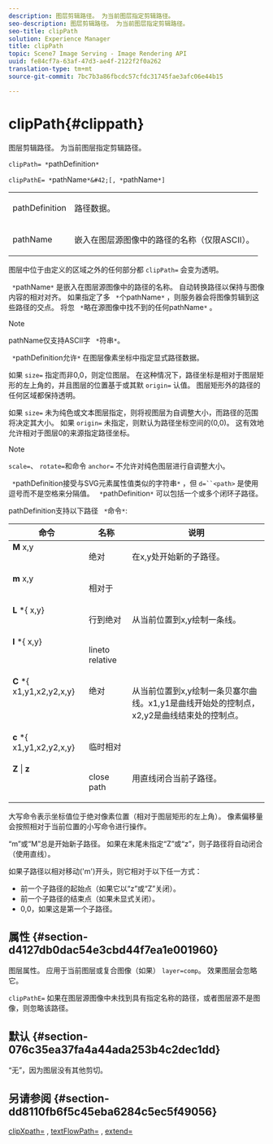 ```yaml
---
description: 图层剪辑路径。 为当前图层指定剪辑路径。
seo-description: 图层剪辑路径。 为当前图层指定剪辑路径。
seo-title: clipPath
solution: Experience Manager
title: clipPath
topic: Scene7 Image Serving - Image Rendering API
uuid: fe84cf7a-63af-47d3-ae4f-2122f2f0a262
translation-type: tm+mt
source-git-commit: 7bc7b3a86fbcdc57cfdc31745fae3afc06e44b15

---
```



# clipPath{#clippath}

图层剪辑路径。 为当前图层指定剪辑路径。

`clipPath= *`pathDefinition`*`

`clipPathE= *`pathName`*&#42;[, *`pathName`*]`

<table id="simpletable_275E2A5FAB804C6388BD110D2ACA3C82"> 
 <tr class="strow"> 
  <td class="stentry"> <p><span class="codeph"> <span class="varname"> pathDefinition</span></span> </p> </td> 
  <td class="stentry"> <p>路径数据。 </p></td> 
 </tr> 
 <tr class="strow"> 
  <td class="stentry"> <p><span class="codeph"> <span class="varname"> pathName</span></span> </p> </td> 
  <td class="stentry"> <p>嵌入在图层源图像中的路径的名称（仅限ASCII）。 </p></td> 
 </tr> 
</table>

图层中位于由定义的区域之外的任何部分都 `clipPath=` 会变为透明。

` *`pathName`*` 是嵌入在图层源图像中的路径的名称。 自动转换路径以保持与图像内容的相对对齐。 如果指定了多 ` *`个pathName`*` ，则服务器会将图像剪辑到这些路径的交点。 将忽 ` *`略在源图像中找不到的任何pathName`*` 。

>[!NOTE]
>
>pathName仅支持ASCII字 ` *`符串`*`。

` *`pathDefinition允许`*` 在图层像素坐标中指定显式路径数据。

如果 `size=` 指定而非0,0，则定位图层。 在这种情况下，路径坐标是相对于图层矩形的左上角的，并且图层的位置基于或其默 `origin=` 认值。 图层矩形外的路径的任何区域都保持透明。

如果 `size=` 未为纯色或文本图层指定，则将视图层为自调整大小，而路径的范围将决定其大小。 如果 `origin=` 未指定，则默认为路径坐标空间的(0,0)。 这有效地允许相对于图层0的来源指定路径坐标。

>[!NOTE]
>
>`scale=`、 `rotate=`和命令 `anchor=` 不允许对纯色图层进行自调整大小。

` *`pathDefinition接受与SVG元素属性值类似的字符串`*` ，但 `d=``<path>` 是使用逗号而不是空格来分隔值。 ` *`pathDefinition`*` 可以包括一个或多个闭环子路径。

pathDefinition支持以下路径 ` *`命令`*`:

<table id="table_A74DD7A48B1C417D9D4BA46BECEAB981"> 
 <thead> 
  <tr> 
   <th class="entry"> <b> 命令</b> </th> 
   <th class="entry"> <b> 名称</b> </th> 
   <th class="entry"> <b> 说明</b> </th> 
  </tr> 
 </thead>
 <tbody> 
  <tr valign="top"> 
   <td> <b> M</b><span class="varname"> x,y</span> </td> 
   <td> <p> 绝对 </p> </td> 
   <td> <p> 在x,y处开始新的子路径。 </p> </td> 
  </tr> 
  <tr valign="top"> 
   <td> <b> m</b> <span class="varname"> x,y</span> </td> 
   <td> <p> 相对于 </p> </td> 
  </tr> 
  <tr valign="top"> 
   <td> <b> L</b> *{<span class="varname"> x,y</span>} </td> 
   <td> <p> 行到绝对 </p> </td> 
   <td> <p> 从当前位置到x,y绘制一条线。 </p> </td> 
  </tr> 
  <tr valign="top"> 
   <td> <b> l</b> *{<span class="varname"> x,y</span>} </td> 
   <td> <p> lineto relative </p> </td> 
  </tr> 
  <tr valign="top"> 
   <td> <b> C</b> *{<span class="varname"> x1,y1,x2,y2,x,y</span>} </td> 
   <td> <p> 绝对 </p> </td> 
   <td> <p> 从当前位置到x,y绘制一条贝塞尔曲线。x1,y1是曲线开始处的控制点，x2,y2是曲线结束处的控制点。 </p> </td> 
  </tr> 
  <tr valign="top"> 
   <td> <b> c</b> *{<span class="varname"> x1,y1,x2,y2,x,y</span>} </td> 
   <td> <p> 临时相对 </p> </td> 
  </tr> 
  <tr valign="top"> 
   <td> <b> Z</b> | <b>z</b> </td> 
   <td> <p> close path </p> </td> 
   <td> <p> 用直线闭合当前子路径。 </p> </td> 
  </tr> 
 </tbody> 
</table>

大写命令表示坐标值位于绝对像素位置（相对于图层矩形的左上角）。 像素偏移量会按照相对于当前位置的小写命令进行操作。

“m”或“M”总是开始新子路径。 如果在末尾未指定“Z”或“z”，则子路径将自动闭合（使用直线）。

如果子路径以相对移动(&#39;m&#39;)开头，则它相对于以下任一方式：

* 前一个子路径的起始点（如果它以“z”或“Z”关闭）。
* 前一个子路径的结束点（如果未显式关闭）。
* 0,0，如果这是第一个子路径。

## 属性 {#section-d4127db0dac54e3cbd44f7ea1e001960}

图层属性。 应用于当前图层或复合图像（如果） `layer=comp`。 效果图层会忽略它。

`clipPathE=` 如果在图层源图像中未找到具有指定名称的路径，或者图层源不是图像，则忽略该路径。

## 默认 {#section-076c35ea37fa4a44ada253b4c2dec1dd}

“无”，因为图层没有其他剪切。

## 另请参阅 {#section-dd8110fb6f5c45eba6284c5ec5f49056}

[clipXpath=](../../../../../is-api/http-ref/image-serving-api-ref/c-http-protocol-reference/c-command-reference/r-clipxpath.md#reference-17e5e4da3e044943af8f963f58a45f53) , [textFlowPath=](../../../../../is-api/http-ref/image-serving-api-ref/c-http-protocol-reference/c-command-reference/r-textflowpath.md#reference-0b8d9493d71342f0b6a64a6d221584ef) , [extend=](../../../../../is-api/http-ref/image-serving-api-ref/c-http-protocol-reference/c-command-reference/r-extend.md#reference-7e9156beb285459d830e2d56782a74ac)

